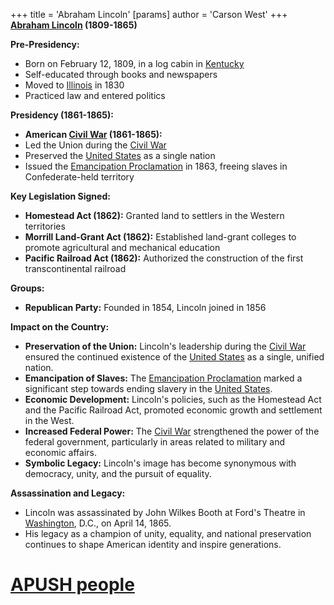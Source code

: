 +++
 title = 'Abraham Lincoln'
[params]
	author = 'Carson West'
+++
**[Abraham Lincoln](./../abraham-lincoln/) (1809-1865)**

**Pre-Presidency:**

* Born on February 12, 1809, in a log cabin in [Kentucky](./../kentucky/)
* Self-educated through books and newspapers
* Moved to [Illinois](./../illinois/) in 1830
* Practiced law and entered politics

**Presidency (1861-1865):**

* **American [Civil War](./../civil-war/) (1861-1865):**
 * Led the Union during the [Civil War](./../civil-war/)
 * Preserved the [United States](./../united-states/) as a single nation
 * Issued the [Emancipation Proclamation](./../emancipation-proclamation/) in 1863, freeing slaves in Confederate-held territory

**Key Legislation Signed:**

* **Homestead Act (1862):** Granted land to settlers in the Western territories
* **Morrill Land-Grant Act (1862):** Established land-grant colleges to promote agricultural and mechanical education
* **Pacific Railroad Act (1862):** Authorized the construction of the first transcontinental railroad

**Groups:**

* **Republican Party:** Founded in 1854, Lincoln joined in 1856

**Impact on the Country:**

* **Preservation of the Union:** Lincoln's leadership during the [Civil War](./../civil-war/) ensured the continued existence of the [United States](./../united-states/) as a single, unified nation.
* **Emancipation of Slaves:** The [Emancipation Proclamation](./../emancipation-proclamation/) marked a significant step towards ending slavery in the [United States](./../united-states/).
* **Economic Development:** Lincoln's policies, such as the Homestead Act and the Pacific Railroad Act, promoted economic growth and settlement in the West.
* **Increased Federal Power:** The [Civil War](./../civil-war/) strengthened the power of the federal government, particularly in areas related to military and economic affairs.
* **Symbolic Legacy:** Lincoln's image has become synonymous with democracy, unity, and the pursuit of equality.

**Assassination and Legacy:**

* Lincoln was assassinated by John Wilkes Booth at Ford's Theatre in [Washington](./../washington/), D.C., on April 14, 1865.
* His legacy as a champion of unity, equality, and national preservation continues to shape American identity and inspire generations.
# [APUSH people](./../apush-people/)